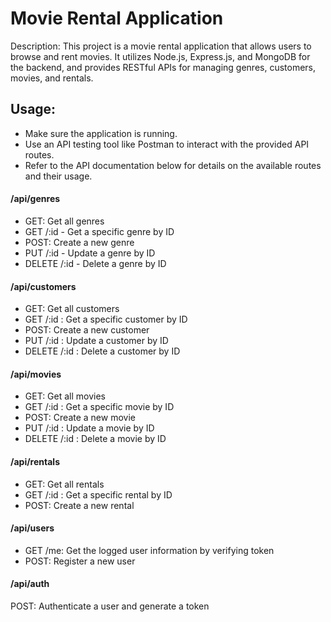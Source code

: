 # Movie Rental Application

Description: This project is a movie rental application that allows users to browse and rent movies. It utilizes Node.js, Express.js, and MongoDB for the backend, and provides RESTful APIs for managing genres, customers, movies, and rentals.

## Usage:

- Make sure the application is running.
- Use an API testing tool like Postman to interact with the provided API routes.
- Refer to the API documentation below for details on the available routes and their usage.

#### /api/genres

- GET: Get all genres
- GET /:id - Get a specific genre by ID
- POST: Create a new genre
- PUT /:id - Update a genre by ID
- DELETE /:id - Delete a genre by ID

#### /api/customers

- GET: Get all customers
- GET /:id : Get a specific customer by ID
- POST: Create a new customer
- PUT /:id : Update a customer by ID
- DELETE /:id : Delete a customer by ID

#### /api/movies

- GET: Get all movies
- GET /:id : Get a specific movie by ID
- POST: Create a new movie
- PUT /:id : Update a movie by ID
- DELETE /:id : Delete a movie by ID

#### /api/rentals

- GET: Get all rentals
- GET /:id : Get a specific rental by ID
- POST: Create a new rental

#### /api/users

- GET /me: Get the logged user information by verifying token
- POST: Register a new user

#### /api/auth

POST: Authenticate a user and generate a token
